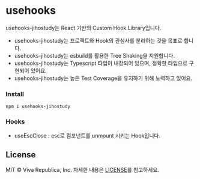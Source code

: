 # usehooks

usehooks-jihostudy는 React 기반의 Custom Hook Library입니다.

- usehooks-jihostudy는 프로젝트와 Hook의 관심사를 분리하는 것을 목표로 합니다.
- usehooks-jihostudy는 esbuild를 활용한 Tree Shaking을 지원합니다.
- usehooks-jihostudy는 Typescript 타입이 내장되어 있으며, 정확한 타입으로 구현되어 있어요.
- usehooks-jihostudy는 높은 Test Coverage을 유지하기 위해 노력하고 있어요.

### Install

`npm i usehooks-jihostudy`

### Hooks

- useEscClose : esc로 컴포넌트를 unmount 시키는 Hook입니다.

## License

MIT © Viva Republica, Inc. 자세한 내용은 [LICENSE](./LICENSE)를 참고하세요.
